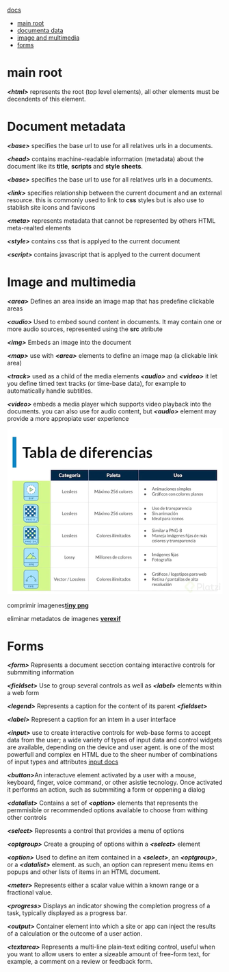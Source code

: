 <a href="https://developer.mozilla.org/en-US/docs/Web/HTML/Element">docs</a>

<ul>
    <li><a href="#main_root">main root</a></li>
    <li><a href="#document_data">documenta data</a></li>
    <li><a href="#image_and_multimedia">image and multimedia</a></li>
    <li><a href="#forms">forms</a></li>

</ul>

<h1 id="main_root"> main root </h1>

<p><em><strong>&lt;html&gt;</strong></em> represents the root (top level elements), all other elements must be decendents of this element.<p>

<h1 id="document_data">Document metadata</h1>

<p><em><strong>&lt;base&gt;</strong></em> specifies the base url to use for all relatives urls in a documents.</p>

<p><em><strong>&lt;head&gt;</strong></em> contains machine-readable information (metadata) about the document like its <strong>title</strong>, <strong>scripts</strong> and <strong>style sheets</strong>.</p><p><em><strong>&lt;base&gt;</strong></em> specifies the base url to use for all relatives urls in a documents.</p>


<p><em><strong>&lt;link&gt;</strong></em> specifies relationship between the current document and an external resource. this is commonly used to link to <strong>css</strong> styles but is also use to stablish site icons and favicons</p>

<p><em><strong>&lt;meta&gt;</strong></em> represents metadata that cannot be represented by others HTML meta-realted elements</p>

<p><em><strong>&lt;style&gt;</strong></em> contains css that is applyed to the current document</p>

<p><em><strong>&lt;script&gt;</strong></em> contains javascript that is applyed to the current document</p>



<h1 id="image_and_multimedia"> Image and multimedia </h1>

<p><em><strong>&lt;area&gt;</strong></em> Defines an area inside an image map that has predefine clickable areas</p>

<p><em><strong>&lt;audio&gt;</strong></em> Used to embed sound content in documents. It may contain one or more audio sources, represented using the <strong>src</strong> atribute</p>

<p><em><strong>&lt;img&gt;</strong></em> Embeds an image into the document</p>

<p><em><strong>&lt;map&gt;</strong></em> use with <em><strong>&lt;area&gt;</strong></em> elements to define an image map (a clickable link area)</p>

<p><em><strong>&lt;track&gt;</strong></em> used as a child of the media elements <em><strong>&lt;audio&gt;</strong></em> and <em><strong>&lt;video&gt;</strong></em> it let you define timed text tracks (or time-base data), for example to automatically handle subtitles.</p>

<p><em><strong>&lt;video&gt;</strong></em> embeds a media player which supports video playback into the documents. you can also use for audio content, but <em><strong>&lt;audio&gt;</strong></em> element may provide a more appropiate user experience</p>

<img src="../sources/image_types.webp" alt="image types">

comprimir imagenes<strong><a href="https://tinypng.com/">tiny png</a></strong>

eliminar metadatos de imagenes <strong><a href="https://www.verexif.com/">verexif</a></strong>

<h1 id="forms">Forms</h1>

<p><em><strong>&lt;form&gt;</strong></em> Represents a document secction containg interactive controls for submmiting information</p>

<p><em><strong>&lt;fieldset&gt;</strong></em> Use to group several controls as well as <em><strong>&lt;label&gt;</strong></em> elements within a web form</p>

<p><em><strong>&lt;legend&gt;</strong></em> Represents a caption for the content of its parent <em><strong>&lt;fieldset&gt;</strong></em></p>

<p><em><strong>&lt;label&gt;</strong></em> Represent a caption for an intem in a user interface</p>

<p><em><strong>&lt;input&gt;</strong></em> use to create interactive controls for web-base forms to accept data from the user; a wide variety of types of input data and control widgets are available, depending on the device and user agent. is one of the most powerfull and complex en HTML due to the sheer number of combinations of input types and attributes <a href="https://developer.mozilla.org/es/docs/Web/HTML/Element/input">input docs</a></p>

<p><em><strong>&lt;button&gt;</strong></em>An interactuve element activated by a user with a mouse, keyboard, finger, voice command, or other asistie tecnology. Once activated it performs an action, such as submmiting a form or oppening a dialog</p>

<p><em><strong>&lt;datalist&gt;</strong></em> Contains a set of <em><strong>&lt;option&gt;</strong></em> elements that represents the permmisible or recommended options available to choose from  withing other controls</p>

<p><em><strong>&lt;select&gt;</strong></em> Represents a control that provides a menu of options</p>

<p><em><strong>&lt;optgroup&gt;</strong></em> Create a grouping of options within a <em><strong>&lt;select&gt;</strong></em> element</p>

<p><em><strong>&lt;option&gt;</strong></em> Used to define an item contained in a <em><strong>&lt;select&gt;</strong></em>, an <em><strong>&lt;optgroup&gt;</strong></em>, or a <em><strong>&lt;datalist&gt;</strong></em> element. as such, an option can represent menu items en popups and other lists of items in an HTML document.

<p><em><strong>&lt;meter&gt;</strong></em> Represents either a scalar value within a known range or a fractional value.

<p><em><strong>&lt;progress&gt;</strong></em> 	Displays an indicator showing the completion progress of a task, typically displayed as a progress bar.

<p><em><strong>&lt;output&gt;</strong></em> 	Container element into which a site or app can inject the results of a calculation or the outcome of a user action.

<p><em><strong>&lt;textarea&gt;</strong></em> 	Represents a multi-line plain-text editing control, useful when you want to allow users to enter a sizeable amount of free-form text, for example, a comment on a review or feedback form.





